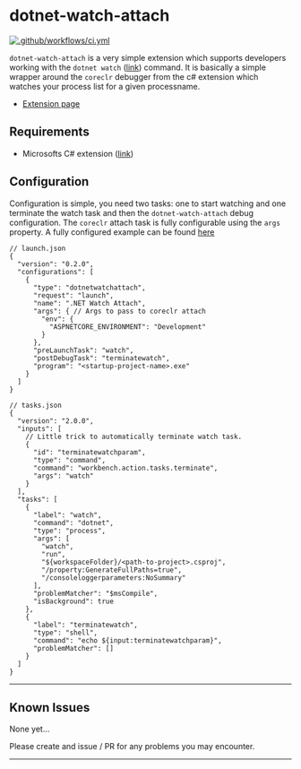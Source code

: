 # dotnet-watch-attach

[![.github/workflows/ci.yml](https://github.com/Trottero/dotnet-watch-attach/actions/workflows/ci.yml/badge.svg)](https://github.com/Trottero/dotnet-watch-attach/actions/workflows/ci.yml)

`dotnet-watch-attach` is a very simple extension which supports developers working with the `dotnet watch` ([link](https://docs.microsoft.com/en-us/aspnet/core/tutorials/dotnet-watch?view=aspnetcore-5.0)) command. It is basically a simple wrapper around the `coreclr` debugger from the c# extension which watches your process list for a given processname.

- [Extension page](https://marketplace.visualstudio.com/items?itemName=Trottero.dotnetwatchattach)

## Requirements

- Microsofts C# extension ([link](https://marketplace.visualstudio.com/items?itemName=ms-dotnettools.csharp))

## Configuration

Configuration is simple, you need two tasks: one to start watching and one terminate the watch task and then the `dotnet-watch-attach` debug configuration. The `coreclr` attach task is fully configurable using the `args` property. A fully configured example can be found [here](https://github.com/Trottero/dotnet-watch-attach-sample)

```
// launch.json
{
  "version": "0.2.0",
  "configurations": [
    {
      "type": "dotnetwatchattach",
      "request": "launch",
      "name": ".NET Watch Attach",
      "args": { // Args to pass to coreclr attach
        "env": {
          "ASPNETCORE_ENVIRONMENT": "Development"
        }
      },
      "preLaunchTask": "watch",
      "postDebugTask": "terminatewatch",
      "program": "<startup-project-name>.exe"
    }
  ]
}
```

```
// tasks.json
{
  "version": "2.0.0",
  "inputs": [
    // Little trick to automatically terminate watch task.
    {
      "id": "terminatewatchparam",
      "type": "command",
      "command": "workbench.action.tasks.terminate",
      "args": "watch"
    }
  ],
  "tasks": [
    {
      "label": "watch",
      "command": "dotnet",
      "type": "process",
      "args": [
        "watch",
        "run",
        "${workspaceFolder}/<path-to-project>.csproj",
        "/property:GenerateFullPaths=true",
        "/consoleloggerparameters:NoSummary"
      ],
      "problemMatcher": "$msCompile",
      "isBackground": true
    },
    {
      "label": "terminatewatch",
      "type": "shell",
      "command": "echo ${input:terminatewatchparam}",
      "problemMatcher": []
    }
  ]
}
```

---

## Known Issues

None yet...

Please create and issue / PR for any problems you may encounter.

---

